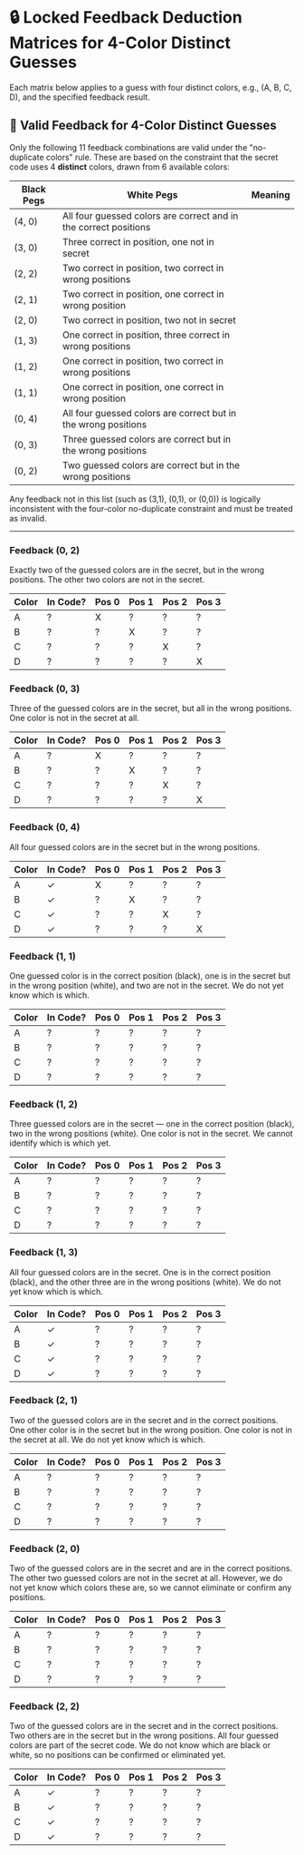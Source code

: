 
# 🔒 Locked Feedback Deduction Matrices for 4-Color Distinct Guesses

Each matrix below applies to a guess with four distinct colors, e.g., (A, B, C, D), and the specified feedback result.

## 🎯 Valid Feedback for 4-Color Distinct Guesses

Only the following 11 feedback combinations are valid under the "no-duplicate colors" rule. These are based on the constraint that the secret code uses 4 **distinct** colors, drawn from 6 available colors:

| Black Pegs | White Pegs | Meaning |
|------------|-------------|---------|
| (4, 0)     | All four guessed colors are correct and in the correct positions |
| (3, 0)     | Three correct in position, one not in secret |
| (2, 2)     | Two correct in position, two correct in wrong positions |
| (2, 1)     | Two correct in position, one correct in wrong position |
| (2, 0)     | Two correct in position, two not in secret |
| (1, 3)     | One correct in position, three correct in wrong positions |
| (1, 2)     | One correct in position, two correct in wrong positions |
| (1, 1)     | One correct in position, one correct in wrong position |
| (0, 4)     | All four guessed colors are correct but in the wrong positions |
| (0, 3)     | Three guessed colors are correct but in the wrong positions |
| (0, 2)     | Two guessed colors are correct but in the wrong positions |

Any feedback not in this list (such as (3,1), (0,1), or (0,0)) is logically inconsistent with the four-color no-duplicate constraint and must be treated as invalid.

---

### Feedback (0, 2)
Exactly two of the guessed colors are in the secret, but in the wrong positions. The other two colors are not in the secret.

| Color | In Code? | Pos 0 | Pos 1 | Pos 2 | Pos 3 |
|-------|----------|--------|--------|--------|--------|
| A     | ?        | X      | ?      | ?      | ?      |
| B     | ?        | ?      | X      | ?      | ?      |
| C     | ?        | ?      | ?      | X      | ?      |
| D     | ?        | ?      | ?      | ?      | X      |

### Feedback (0, 3)
Three of the guessed colors are in the secret, but all in the wrong positions. One color is not in the secret at all.

| Color | In Code? | Pos 0 | Pos 1 | Pos 2 | Pos 3 |
|-------|----------|--------|--------|--------|--------|
| A     | ?        | X      | ?      | ?      | ?      |
| B     | ?        | ?      | X      | ?      | ?      |
| C     | ?        | ?      | ?      | X      | ?      |
| D     | ?        | ?      | ?      | ?      | X      |

### Feedback (0, 4)
All four guessed colors are in the secret but in the wrong positions.

| Color | In Code? | Pos 0 | Pos 1 | Pos 2 | Pos 3 |
|-------|----------|--------|--------|--------|--------|
| A     | ✓        | X      | ?      | ?      | ?      |
| B     | ✓        | ?      | X      | ?      | ?      |
| C     | ✓        | ?      | ?      | X      | ?      |
| D     | ✓        | ?      | ?      | ?      | X      |

### Feedback (1, 1)
One guessed color is in the correct position (black), one is in the secret but in the wrong position (white), and two are not in the secret. We do not yet know which is which.

| Color | In Code? | Pos 0 | Pos 1 | Pos 2 | Pos 3 |
|-------|----------|--------|--------|--------|--------|
| A     | ?        | ?      | ?      | ?      | ?      |
| B     | ?        | ?      | ?      | ?      | ?      |
| C     | ?        | ?      | ?      | ?      | ?      |
| D     | ?        | ?      | ?      | ?      | ?      |

### Feedback (1, 2)
Three guessed colors are in the secret — one in the correct position (black), two in the wrong positions (white). One color is not in the secret. We cannot identify which is which yet.

| Color | In Code? | Pos 0 | Pos 1 | Pos 2 | Pos 3 |
|-------|----------|--------|--------|--------|--------|
| A     | ?        | ?      | ?      | ?      | ?      |
| B     | ?        | ?      | ?      | ?      | ?      |
| C     | ?        | ?      | ?      | ?      | ?      |
| D     | ?        | ?      | ?      | ?      | ?      |

### Feedback (1, 3)
All four guessed colors are in the secret. One is in the correct position (black), and the other three are in the wrong positions (white). We do not yet know which is which.

| Color | In Code? | Pos 0 | Pos 1 | Pos 2 | Pos 3 |
|-------|----------|--------|--------|--------|--------|
| A     | ✓        | ?      | ?      | ?      | ?      |
| B     | ✓        | ?      | ?      | ?      | ?      |
| C     | ✓        | ?      | ?      | ?      | ?      |
| D     | ✓        | ?      | ?      | ?      | ?      |

### Feedback (2, 1)
Two of the guessed colors are in the secret and in the correct positions. One other color is in the secret but in the wrong position. One color is not in the secret at all. We do not yet know which is which.

| Color | In Code? | Pos 0 | Pos 1 | Pos 2 | Pos 3 |
|-------|----------|--------|--------|--------|--------|
| A     | ?        | ?      | ?      | ?      | ?      |
| B     | ?        | ?      | ?      | ?      | ?      |
| C     | ?        | ?      | ?      | ?      | ?      |
| D     | ?        | ?      | ?      | ?      | ?      |

### Feedback (2, 0)
Two of the guessed colors are in the secret and are in the correct positions. The other two guessed colors are not in the secret at all. However, we do not yet know which colors these are, so we cannot eliminate or confirm any positions.

| Color | In Code? | Pos 0 | Pos 1 | Pos 2 | Pos 3 |
|-------|----------|--------|--------|--------|--------|
| A     | ?        | ?      | ?      | ?      | ?      |
| B     | ?        | ?      | ?      | ?      | ?      |
| C     | ?        | ?      | ?      | ?      | ?      |
| D     | ?        | ?      | ?      | ?      | ?      |

### Feedback (2, 2)
Two of the guessed colors are in the secret and in the correct positions. Two others are in the secret but in the wrong positions. All four guessed colors are part of the secret code. We do not know which are black or white, so no positions can be confirmed or eliminated yet.

| Color | In Code? | Pos 0 | Pos 1 | Pos 2 | Pos 3 |
|-------|----------|--------|--------|--------|--------|
| A     | ✓        | ?      | ?      | ?      | ?      |
| B     | ✓        | ?      | ?      | ?      | ?      |
| C     | ✓        | ?      | ?      | ?      | ?      |
| D     | ✓        | ?      | ?      | ?      | ?      |
